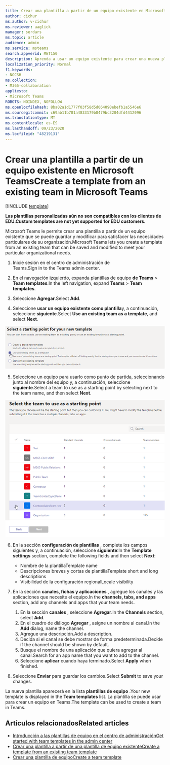 ```yaml
---
title: Crear una plantilla a partir de un equipo existente en Microsoft Teams
author: cichur
ms.author: v-cichur
ms.reviewer: aaglick
manager: serdars
ms.topic: article
audience: admin
ms.service: msteams
search.appverid: MET150
description: Aprenda a usar un equipo existente para crear una nueva plantilla en Microsoft Teams.
localization_priority: Normal
f1.keywords:
- NOCSH
ms.collection:
- M365-collaboration
appliesto:
- Microsoft Teams
ROBOTS: NOINDEX, NOFOLLOW
ms.openlocfilehash: 8ba02a1d1777f03f58d5d064090ebefb1a5546e6
ms.sourcegitcommit: c69ab11b701a4833179b8479bc3204dfd4412096
ms.translationtype: MT
ms.contentlocale: es-ES
ms.lasthandoff: 09/23/2020
ms.locfileid: "48219131"
---
```

# <a name="create-a-template-from-an-existing-team-in-microsoft-teams"></a><span data-ttu-id="412ca-103">Crear una plantilla a partir de un equipo existente en Microsoft Teams</span><span class="sxs-lookup"><span data-stu-id="412ca-103">Create a template from an existing team in Microsoft Teams</span></span>

[!INCLUDE [template](includes/preview-feature.md)]

<span data-ttu-id="412ca-104">**Las plantillas personalizadas aún no son compatibles con los clientes de EDU.**</span><span class="sxs-lookup"><span data-stu-id="412ca-104">**Custom templates are not yet supported for EDU customers.**</span></span>

<span data-ttu-id="412ca-105">Microsoft Teams le permite crear una plantilla a partir de un equipo existente que se puede guardar y modificar para satisfacer las necesidades particulares de su organización.</span><span class="sxs-lookup"><span data-stu-id="412ca-105">Microsoft Teams lets you create a template from an existing team that can be saved and modified to meet your particular organizational needs.</span></span>

1. <span data-ttu-id="412ca-106">Inicie sesión en el centro de administración de Teams.</span><span class="sxs-lookup"><span data-stu-id="412ca-106">Sign in to the Teams admin center.</span></span>

2. <span data-ttu-id="412ca-107">En el navegación izquierdo, expanda plantillas de equipo **de Teams**  >  **Team templates**.</span><span class="sxs-lookup"><span data-stu-id="412ca-107">In the left navigation, expand **Teams** > **Team templates**.</span></span>

3. <span data-ttu-id="412ca-108">Seleccione **Agregar**.</span><span class="sxs-lookup"><span data-stu-id="412ca-108">Select **Add**.</span></span>

4. <span data-ttu-id="412ca-109">Seleccione **usar un equipo existente como plantilla**y, a continuación, seleccione **siguiente**.</span><span class="sxs-lookup"><span data-stu-id="412ca-109">Select **Use an existing team as a template**, and select **Next**.</span></span>

 ![Una imagen de la pantalla punto de partida de plantillas de equipo con usar un equipo existente como una plantilla resaltada.](media/team-existing-team-as-template.png)

5. <span data-ttu-id="412ca-111">Seleccione un equipo para usarlo como punto de partida, seleccionando junto al nombre del equipo y, a continuación, seleccione **siguiente**.</span><span class="sxs-lookup"><span data-stu-id="412ca-111">Select a team to use as a starting point by selecting next to the team name, and then select **Next**.</span></span>

![Una imagen de la lista de equipos con un equipo resaltado.](media/team-existing-team-selection.png)

6. <span data-ttu-id="412ca-113">En la sección **configuración de plantillas** , complete los campos siguientes y, a continuación, seleccione **siguiente**:</span><span class="sxs-lookup"><span data-stu-id="412ca-113">In the **Template settings** section, complete the following fields and then select **Next**:</span></span>
    - <span data-ttu-id="412ca-114">Nombre de la plantilla</span><span class="sxs-lookup"><span data-stu-id="412ca-114">Template name</span></span>
    - <span data-ttu-id="412ca-115">Descripciones breves y cortas de plantilla</span><span class="sxs-lookup"><span data-stu-id="412ca-115">Template short and long descriptions</span></span>
    - <span data-ttu-id="412ca-116">Visibilidad de la configuración regional</span><span class="sxs-lookup"><span data-stu-id="412ca-116">Locale visibility</span></span>  
  
7. <span data-ttu-id="412ca-117">En la sección **canales, fichas y aplicaciones** , agregue los canales y las aplicaciones que necesite el equipo.</span><span class="sxs-lookup"><span data-stu-id="412ca-117">In the **channels, tabs, and apps** section, add any channels and apps that your team needs.</span></span>

    1. <span data-ttu-id="412ca-118">En la sección **canales** , seleccione **Agregar**.</span><span class="sxs-lookup"><span data-stu-id="412ca-118">In the **Channels** section, select **Add**.</span></span>
    2. <span data-ttu-id="412ca-119">En el cuadro de diálogo **Agregar** , asigne un nombre al canal.</span><span class="sxs-lookup"><span data-stu-id="412ca-119">In the **Add** dialog, name the channel.</span></span>
    3. <span data-ttu-id="412ca-120">Agregue una descripción.</span><span class="sxs-lookup"><span data-stu-id="412ca-120">Add a description.</span></span>
    4. <span data-ttu-id="412ca-121">Decida si el canal se debe mostrar de forma predeterminada.</span><span class="sxs-lookup"><span data-stu-id="412ca-121">Decide if the channel should be shown by default.</span></span>
    5. <span data-ttu-id="412ca-122">Busque el nombre de una aplicación que quiera agregar al canal.</span><span class="sxs-lookup"><span data-stu-id="412ca-122">Search for an app name that you want to add to the channel.</span></span>
    6. <span data-ttu-id="412ca-123">Seleccione **aplicar** cuando haya terminado.</span><span class="sxs-lookup"><span data-stu-id="412ca-123">Select **Apply** when finished.</span></span>

8. <span data-ttu-id="412ca-124">Seleccione **Enviar** para guardar los cambios.</span><span class="sxs-lookup"><span data-stu-id="412ca-124">Select **Submit** to save your changes.</span></span>

<span data-ttu-id="412ca-125">La nueva plantilla aparecerá en la lista **plantillas de equipo** .</span><span class="sxs-lookup"><span data-stu-id="412ca-125">Your new template is displayed in the **Team templates** list.</span></span> <span data-ttu-id="412ca-126">La plantilla se puede usar para crear un equipo en Teams.</span><span class="sxs-lookup"><span data-stu-id="412ca-126">The template can be used to create a team in Teams.</span></span>

## <a name="related-articles"></a><span data-ttu-id="412ca-127">Artículos relacionados</span><span class="sxs-lookup"><span data-stu-id="412ca-127">Related articles</span></span>

- [<span data-ttu-id="412ca-128">Introducción a las plantillas de equipo en el centro de administración</span><span class="sxs-lookup"><span data-stu-id="412ca-128">Get started with team templates in the admin center</span></span>](get-started-with-teams-templates-in-the-admin-console.md)
- [<span data-ttu-id="412ca-129">Crear una plantilla a partir de una plantilla de equipo existente</span><span class="sxs-lookup"><span data-stu-id="412ca-129">Create a template from an existing team template</span></span>](create-template-from-existing-template.md)
- [<span data-ttu-id="412ca-130">Crear una plantilla de equipo</span><span class="sxs-lookup"><span data-stu-id="412ca-130">Create a team template</span></span>](create-a-team-template.md)
